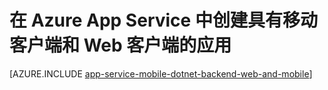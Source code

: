 <properties
	pageTitle="在 Azure App Service 中创建具有移动客户端和 Web 客户端的应用"
	description="在 Azure App Service 中创建同时具有网站和移动客户端的多通道应用。"
	services="app-service\web"
	documentationCenter=".net"
	authors="lindydonna"
	manager="dwrede"
	editor=""/>

<tags
	ms.service="app-service-web"
	ms.date="03/24/2015"
	wacn.date=""/>

# 在 Azure App Service 中创建具有移动客户端和 Web 客户端的应用

[AZURE.INCLUDE [app-service-mobile-dotnet-backend-web-and-mobile](../includes/app-service-mobile-dotnet-backend-web-and-mobile.md)]
 

<!---HONumber=67-->
